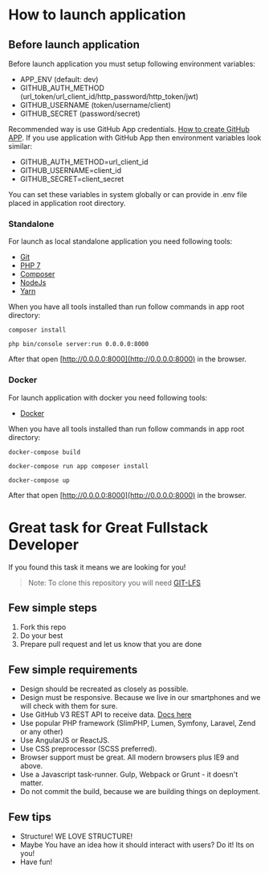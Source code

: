 # How to launch application

## Before launch application
Before launch application you must setup following environment variables:
- APP_ENV (default: dev)
- GITHUB_AUTH_METHOD (url_token/url_client_id/http_password/http_token/jwt)
- GITHUB_USERNAME (token/username/client)
- GITHUB_SECRET (password/secret)

Recommended way is use GitHub App credentials.
[How to create GitHub APP](https://developer.github.com/apps/building-github-apps/creating-a-github-app/). 
If you use application with GitHub App then environment variables look similar:
- GITHUB_AUTH_METHOD=url_client_id
- GITHUB_USERNAME=client_id
- GITHUB_SECRET=client_secret

You can set these variables in system globally or can provide in .env file placed 
in application root directory.  

### Standalone

For launch as local standalone application you need following tools:

- [Git](https://git-scm.com/downloads)
- [PHP 7](http://php.net/manual/en/install.php)
- [Composer](https://getcomposer.org/download)
- [NodeJs](https://nodejs.org/en/download/package-manager)
- [Yarn](https://yarnpkg.com/en/docs/install)

When you have all tools installed than run follow commands in app root directory:

```
composer install
```

```
php bin/console server:run 0.0.0.0:8000
```

After that open [http://0.0.0.0:8000](http://0.0.0.0:8000) in the browser.

### Docker
For launch application with docker you need following tools:
- [Docker](https://docs.docker.com/install/)

When you have all tools installed than run follow commands in app root directory:

```
docker-compose build
```

```
docker-compose run app composer install
```

```
docker-compose up
```

After that open [http://0.0.0.0:8000](http://0.0.0.0:8000) in the browser.

# Great task for Great Fullstack Developer

If you found this task it means we are looking for you!

> Note: To clone this repository you will need [GIT-LFS](https://git-lfs.github.com/)

## Few simple steps

1. Fork this repo
2. Do your best
3. Prepare pull request and let us know that you are done

## Few simple requirements

- Design should be recreated as closely as possible.
- Design must be responsive. Because we live in our smartphones and we will check with them for sure.
- Use GitHub V3 REST API to receive data. [Docs here](https://developer.github.com/v3/)
- Use popular PHP framework (SlimPHP, Lumen, Symfony, Laravel, Zend or any other)
- Use AngularJS or ReactJS.
- Use CSS preprocessor (SCSS preferred).
- Browser support must be great. All modern browsers plus IE9 and above.
- Use a Javascript task-runner. Gulp, Webpack or Grunt - it doesn't matter.
- Do not commit the build, because we are building things on deployment.

## Few tips

- Structure! WE LOVE STRUCTURE!
- Maybe You have an idea how it should interact with users? Do it! Its on you!
- Have fun!
